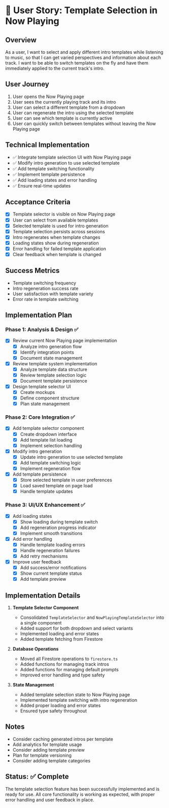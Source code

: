 # 🎵 User Story: Template Selection in Now Playing

## Overview
As a user, I want to select and apply different intro templates while listening to music, so that I can get varied perspectives and information about each track. I want to be able to switch templates on the fly and have them immediately applied to the current track's intro.

## User Journey
1. User opens the Now Playing page
2. User sees the currently playing track and its intro
3. User can select a different template from a dropdown
4. User can regenerate the intro using the selected template
5. User can see which template is currently active
6. User can quickly switch between templates without leaving the Now Playing page

## Technical Implementation
- ✅ Integrate template selection UI with Now Playing page
- ✅ Modify intro generation to use selected template
- ✅ Add template switching functionality
- ✅ Implement template persistence
- ✅ Add loading states and error handling
- ✅ Ensure real-time updates

## Acceptance Criteria
- [x] Template selector is visible on Now Playing page
- [x] User can select from available templates
- [x] Selected template is used for intro generation
- [x] Template selection persists across sessions
- [x] Intro regenerates when template changes
- [x] Loading states show during regeneration
- [x] Error handling for failed template application
- [x] Clear feedback when template is changed

## Success Metrics
- Template switching frequency
- Intro regeneration success rate
- User satisfaction with template variety
- Error rate in template switching

## Implementation Plan

### Phase 1: Analysis & Design ✅
- [x] Review current Now Playing page implementation
  - [x] Analyze intro generation flow
  - [x] Identify integration points
  - [x] Document state management
- [x] Review template system implementation
  - [x] Analyze template data structure
  - [x] Review template selection logic
  - [x] Document template persistence
- [x] Design template selector UI
  - [x] Create mockups
  - [x] Define component structure
  - [x] Plan state management

### Phase 2: Core Integration ✅
- [x] Add template selector component
  - [x] Create dropdown interface
  - [x] Add template list loading
  - [x] Implement selection handling
- [x] Modify intro generation
  - [x] Update intro generation to use selected template
  - [x] Add template switching logic
  - [x] Implement regeneration flow
- [x] Add template persistence
  - [x] Store selected template in user preferences
  - [x] Load saved template on page load
  - [x] Handle template updates

### Phase 3: UI/UX Enhancement ✅
- [x] Add loading states
  - [x] Show loading during template switch
  - [x] Add regeneration progress indicator
  - [x] Implement smooth transitions
- [x] Add error handling
  - [x] Handle template loading errors
  - [x] Handle regeneration failures
  - [x] Add retry mechanisms
- [x] Improve user feedback
  - [x] Add success/error notifications
  - [x] Show current template status
  - [x] Add template preview

## Implementation Details
1. **Template Selector Component**
   - Consolidated `TemplateSelector` and `NowPlayingTemplateSelector` into a single component
   - Added support for both dropdown and select variants
   - Implemented loading and error states
   - Added template fetching from Firestore

2. **Database Operations**
   - Moved all Firestore operations to `firestore.ts`
   - Added functions for managing track intros
   - Added functions for managing default prompts
   - Improved error handling and type safety

3. **State Management**
   - Added template selection state to Now Playing page
   - Implemented template switching with intro regeneration
   - Added proper loading and error states
   - Ensured type safety throughout

## Notes
- Consider caching generated intros per template
- Add analytics for template usage
- Consider adding template preview
- Plan for template versioning
- Consider adding template categories

## Status: ✅ Complete
The template selection feature has been successfully implemented and is ready for use. All core functionality is working as expected, with proper error handling and user feedback in place.